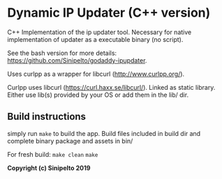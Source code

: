 # Dynamic IP Updater (C++ version)
C++ Implementation of the ip updater tool. Necessary for native implementation of updater as a executable binary (no script).

See the bash version for more details: https://github.com/Sinipelto/godaddy-ipupdater.

Uses curlpp as a wrapper for libcurl (http://www.curlpp.org/).

Curlpp uses libcurl (https://curl.haxx.se/libcurl/). Linked as static library. Either use lib(s) provided by your OS or add them in the lib/ dir.

## Build instructions ##

simply run `make` to build the app. Build files included in build dir and complete binary package and assets in bin/

For fresh build:
`make clean`
`make`

**Copyright (c) Sinipelto 2019**
